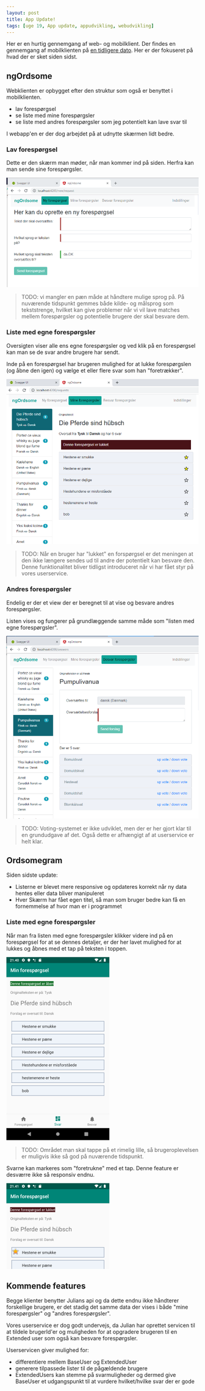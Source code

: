 ```yaml
---
layout: post
title: App Update!
tags: [uge 19, App update, appudvikling, webudvikling]
---
```


Her er en hurtig gennemgang af web- og mobilklient. Der findes en gennemgang af mobilklienten på [en tidligere dato](https://enmango.dk/2019-04-23-app-walkthrough/). Her er der fokuseret på hvad der er sket siden sidst.

## ngOrdsome
Webklienten er opbygget efter den struktur som også er benyttet i mobilklienten. 
- lav forespørgsel
- se liste med mine forespørgsler
- se liste med andres forespørgsler som jeg potentielt kan lave svar til

I webapp'en er der dog arbejdet på at udnytte skærmen lidt bedre.

### Lav forespørgsel

Dette er den skærm man møder, når man kommer ind på siden. Herfra kan man sende sine forespørgsler.

![](/img/appupdate/newreq.PNG)

> TODO: vi mangler en pæn måde at håndtere mulige sprog på. På nuværende tidspunkt gemmes både kilde- og målsprog som tekststrenge, hvilket kan give problemer når vi vil lave matches mellem forespørgsler og potentielle brugere der skal besvare dem.

### Liste med egne forespørgsler

Oversigten viser alle ens egne forespørgsler og ved klik på en forespørgsel kan man se de svar andre brugere har sendt.

Inde på en forespørgsel har brugeren mulighed for at  lukke forespørgslen (og åbne den igen) og vælge et eller flere svar som han "foretrækker".

![](/img/appupdate/myreq.PNG)

> TODO: Når en bruger har "lukket" en forspørgsel er det meningen at den ikke længere sendes ud til andre der potentielt kan besvare den. Denne funktionalitet bliver tidligst introduceret når vi har fået styr på vores userservice.

### Andres forespørgsler

Endelig er der et view der er beregnet til at vise og besvare andres forespørgsler.

Listen vises og fungerer på grundlæggende samme måde som "listen med egne forespørgsler".

![](/img/appupdate/answerreq.PNG)

> TODO: Voting-systemet er ikke udviklet, men der er her gjort klar til en grundudgave af det. Også dette er afhængigt af at userservice er helt klar. 

## Ordsomegram
Siden sidste update:
- Listerne er blevet mere responsive og opdateres korrekt når ny data hentes eller data bliver manipuleret
- Hver Skærm har fået egen titel, så man som bruger bedre kan få en fornemmelse af hvor man er i programmet

### Liste med egne forespørgsler
Når man fra listen med egne forespørgsler klikker videre ind på en forespørgsel for at se dennes detaljer, er der her lavet mulighed for at lukkes og åbnes med et tap på teksten i toppen.

![](/img/appupdate/Screenshot_1557265257.png)

> TODO: Området man skal tappe på et rimelig lille, så brugeroplevelsen er muligvis ikke så god på nuværende tidspunkt. 

Svarne kan markeres som "foretrukne" med et tap. Denne feature er desværre ikke så responsiv endnu.

![](/img/appupdate/Screenshot_1557265266.png)

## Kommende features
Begge klienter benytter Julians api og da dette endnu ikke håndterer forskellige brugere, er det stadig det samme data der vises i både "mine forespørgsler" og "andres forespørgsler". 

Vores userservice er dog godt undervejs, da Julian har oprettet servicen til at tildele brugerId'er og muligheden for at opgradere brugeren til en Extended user som også kan besvare forespørgsler.

Userservicen giver mulighed for:
- differentiere mellem BaseUser og ExtendedUser
- generere tilpassede lister til de pågældende brugere
- ExtendedUsers kan stemme på svarmuligheder og dermed give BaseUser et udgangspunkt til at vurdere hvilket/hvilke svar der er gode


